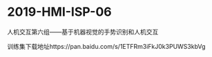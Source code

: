 # 2019-HMI-ISP-06
人机交互第六组——基于机器视觉的手势识别和人机交互


训练集下载地址https://pan.baidu.com/s/1ETFRm3iFkJ0k3PUWS3kbVg
